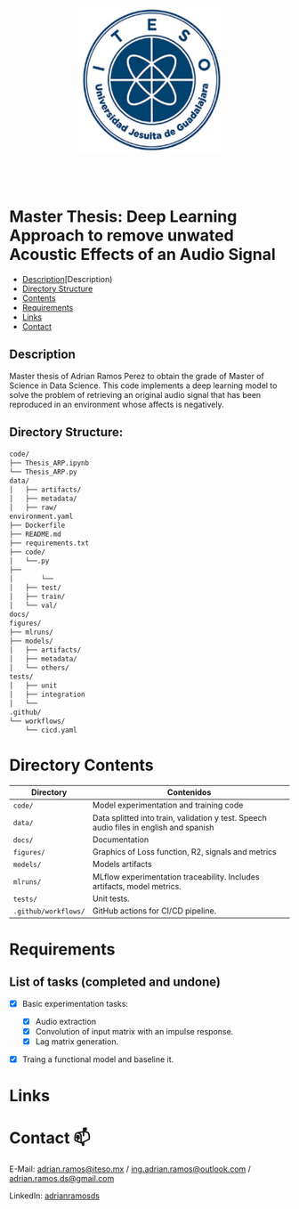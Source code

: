 
<a name="logo"/>
<div align="center">
<img src = "images/iteso_logo.png" 
	 style = "width:260px;height:260px; vertical-align:middle; float:center; margin: 40px 0px 60px 0px;" 
	 align = "middle">
</div>
</a>

# Master Thesis: Deep Learning Approach to remove unwated Acoustic Effects of an Audio Signal

* [Description](#)[Description)
* [Directory Structure](#Directory-structure)
* [Contents](#directory-contents)
* [Requirements](#requirements)
* [Links](#links)
* [Contact](#contact)

## Description

Master thesis of Adrian Ramos Perez to obtain the grade of Master of Science in Data Science.
This code implements a deep learning model to solve the problem of retrieving an original audio signal that has been reproduced in an environment whose affects is negatively.


## Directory Structure:

	code/
	├── Thesis_ARP.ipynb
	└── Thesis_ARP.py
	data/
	│	├── artifacts/
	│	├── metadata/
	│	├── raw/
	environment.yaml
	├── Dockerfile
	├── README.md
	├── requirements.txt
	├── code/
	│	└──.py
	├── 
	│		└── 
	│	├── test/
	│	├── train/
	│	└── val/
	docs/
	figures/
	├── mlruns/
	├── models/
	│	├── artifacts/
	│	├── metadata/
	│	└── others/
	tests/
	│	├── unit
	│	├── integration
	│	└──
	.github/
	└── workflows/
		└── cicd.yaml
		

# Directory Contents

| Directory | Contenidos       |
| -         | -                |
| `code/`   | Model experimentation and training code |
| `data/`   | Data splitted into train, validation y test. Speech audio files in english and spanish|
| `docs/`   | Documentation    |
| `figures/`| Graphics of Loss function, R2, signals and metrics        |
| `models/` | Models artifacts                                             |
| `mlruns/` | MLflow experimentation traceability. Includes artifacts, model metrics.  |
| `tests/`    | Unit tests.  |
| `.github/workflows/`     | GitHub actions for CI/CD pipeline.  |

# Requirements

## List of tasks (completed and undone)

- [x] Basic experimentation tasks:
	- [x] Audio extraction
	- [x] Convolution of input matrix with an impulse response.
	- [x] Lag matrix generation.
- [x] Traing a functional model and baseline it.


# Links


# Contact 📫

E-Mail: <a href="mailto:adrian.ramos@iteso.mx">adrian.ramos@iteso.mx</a> / <a href="mailto:ing.adrian.ramos@outlook.com">ing.adrian.ramos@outlook.com</a> / <a href="mailto:adrian.ramos.ds@gmail.com">adrian.ramos.ds@gmail.com</a></li>

LinkedIn: <a href="https://www.linkedin.com/in/adrianramosds/">adrianramosds</a>
